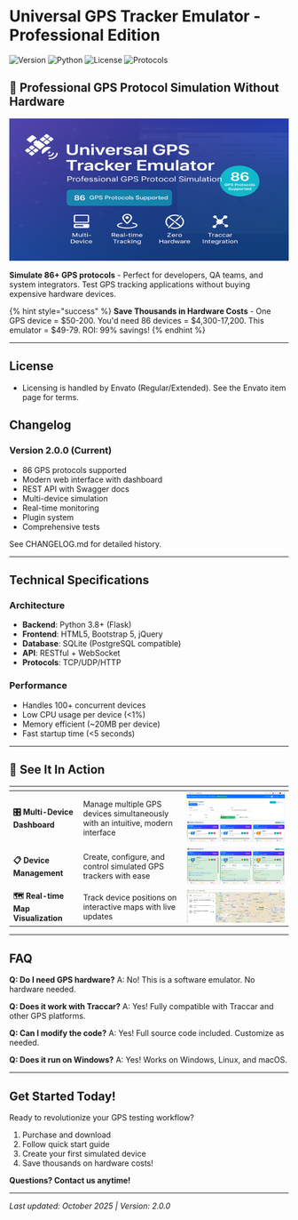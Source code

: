 # Universal GPS Tracker Emulator - Professional Edition

![Version](https://img.shields.io/badge/version-2.0.0-blue.svg)
![Python](https://img.shields.io/badge/python-3.8%2B-brightgreen.svg)
![License](https://img.shields.io/badge/license-Envato-blue.svg)
![Protocols](https://img.shields.io/badge/protocols-86%2B-success.svg)

## 🎯 Professional GPS Protocol Simulation Without Hardware

![GPS Tracker Emulator Dashboard](/.gitbook/assets/screenshots/preview.png)

**Simulate 86+ GPS protocols** - Perfect for developers, QA teams, and system integrators. Test GPS tracking applications without buying expensive hardware devices.

{% hint style="success" %}
**Save Thousands in Hardware Costs** - One GPS device = $50-200. You'd need 86 devices = $4,300-17,200. This emulator = $49-79. ROI: 99% savings!
{% endhint %}

---

## License
- Licensing is handled by Envato (Regular/Extended). See the Envato item page for terms.

## Changelog

### Version 2.0.0 (Current)
- 86 GPS protocols supported
- Modern web interface with dashboard
- REST API with Swagger docs
- Multi-device simulation
- Real-time monitoring
- Plugin system
- Comprehensive tests

See CHANGELOG.md for detailed history.

---

##  Technical Specifications

### Architecture
- **Backend**: Python 3.8+ (Flask)
- **Frontend**: HTML5, Bootstrap 5, jQuery
- **Database**: SQLite (PostgreSQL compatible)
- **API**: RESTful + WebSocket
- **Protocols**: TCP/UDP/HTTP

### Performance
- Handles 100+ concurrent devices
- Low CPU usage per device (<1%)
- Memory efficient (~20MB per device)
- Fast startup time (<5 seconds)

---

## 📸 See It In Action

<table data-view="cards">
  <thead>
    <tr>
      <th></th>
      <th></th>
      <th></th>
    </tr>
  </thead>
  <tbody>
    <tr>
      <td><strong>🎛️ Multi-Device Dashboard</strong></td>
      <td>Manage multiple GPS devices simultaneously with an intuitive, modern interface</td>
      <td><img src="/.gitbook/assets/screenshots/screen1.jpg" alt="Dashboard"></td>
    </tr>
    <tr>
      <td><strong>📋 Device Management</strong></td>
      <td>Create, configure, and control simulated GPS trackers with ease</td>
      <td><img src="/.gitbook/assets/screenshots/screen2.jpg" alt="Device Management"></td>
    </tr>
    <tr>
      <td><strong>🗺️ Real-time Map Visualization</strong></td>
      <td>Track device positions on interactive maps with live updates</td>
      <td><img src="/.gitbook/assets/screenshots/screen3.jpg" alt="Map View"></td>
    </tr>
  </tbody>
</table>

---

##  FAQ

**Q: Do I need GPS hardware?**
A: No! This is a software emulator. No hardware needed.

**Q: Does it work with Traccar?**
A: Yes! Fully compatible with Traccar and other GPS platforms.

**Q: Can I modify the code?**
A: Yes! Full source code included. Customize as needed.

**Q: Does it run on Windows?**
A: Yes! Works on Windows, Linux, and macOS.

---

##  Get Started Today!

Ready to revolutionize your GPS testing workflow?

1. Purchase and download
2. Follow quick start guide
3. Create your first simulated device
4. Save thousands on hardware costs!

**Questions? Contact us anytime!**

---

*Last updated: October 2025 | Version: 2.0.0*





